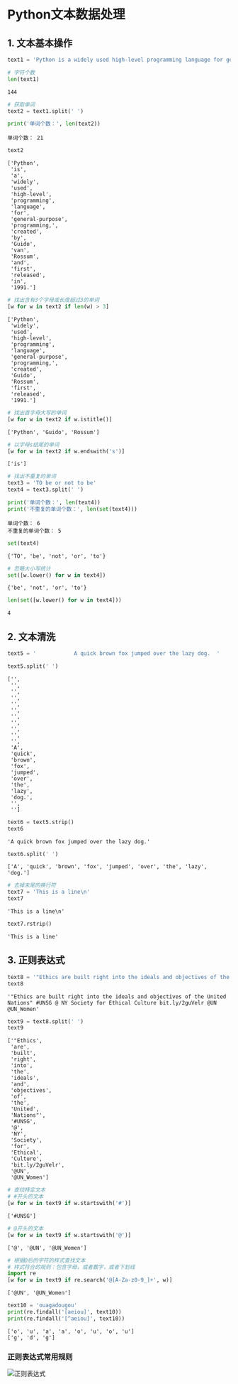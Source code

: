 
# Python文本数据处理

## 1. 文本基本操作


```python
text1 = 'Python is a widely used high-level programming language for general-purpose programming, created by Guido van Rossum and first released in 1991.'
```


```python
# 字符个数
len(text1)
```




    144




```python
# 获取单词
text2 = text1.split(' ')

print('单词个数：', len(text2))
```

    单词个数： 21
    


```python
text2
```




    ['Python',
     'is',
     'a',
     'widely',
     'used',
     'high-level',
     'programming',
     'language',
     'for',
     'general-purpose',
     'programming,',
     'created',
     'by',
     'Guido',
     'van',
     'Rossum',
     'and',
     'first',
     'released',
     'in',
     '1991.']




```python
# 找出含有3个字母或长度超过3的单词
[w for w in text2 if len(w) > 3]
```




    ['Python',
     'widely',
     'used',
     'high-level',
     'programming',
     'language',
     'general-purpose',
     'programming,',
     'created',
     'Guido',
     'Rossum',
     'first',
     'released',
     '1991.']




```python
# 找出首字母大写的单词
[w for w in text2 if w.istitle()]
```




    ['Python', 'Guido', 'Rossum']




```python
# 以字母s结尾的单词
[w for w in text2 if w.endswith('s')]
```




    ['is']




```python
# 找出不重复的单词
text3 = 'TO be or not to be'
text4 = text3.split(' ')
```


```python
print('单词个数：', len(text4))
print('不重复的单词个数：', len(set(text4)))
```

    单词个数： 6
    不重复的单词个数： 5
    


```python
set(text4)
```




    {'TO', 'be', 'not', 'or', 'to'}




```python
# 忽略大小写统计
set([w.lower() for w in text4])
```




    {'be', 'not', 'or', 'to'}




```python
len(set([w.lower() for w in text4]))
```




    4



## 2. 文本清洗


```python
text5 = '            A quick brown fox jumped over the lazy dog.  '
```


```python
text5.split(' ')
```




    ['',
     '',
     '',
     '',
     '',
     '',
     '',
     '',
     '',
     '',
     '',
     'A',
     'quick',
     'brown',
     'fox',
     'jumped',
     'over',
     'the',
     'lazy',
     'dog.',
     '',
     '']




```python
text6 = text5.strip()
text6
```




    'A quick brown fox jumped over the lazy dog.'




```python
text6.split(' ')
```




    ['A', 'quick', 'brown', 'fox', 'jumped', 'over', 'the', 'lazy', 'dog.']




```python
# 去掉末尾的换行符
text7 = 'This is a line\n'
text7
```




    'This is a line\n'




```python
text7.rstrip()
```




    'This is a line'



## 3. 正则表达式


```python
text8 = '"Ethics are built right into the ideals and objectives of the United Nations" #UNSG @ NY Society for Ethical Culture bit.ly/2guVelr @UN @UN_Women'
text8
```




    '"Ethics are built right into the ideals and objectives of the United Nations" #UNSG @ NY Society for Ethical Culture bit.ly/2guVelr @UN @UN_Women'




```python
text9 = text8.split(' ')
text9
```




    ['"Ethics',
     'are',
     'built',
     'right',
     'into',
     'the',
     'ideals',
     'and',
     'objectives',
     'of',
     'the',
     'United',
     'Nations"',
     '#UNSG',
     '@',
     'NY',
     'Society',
     'for',
     'Ethical',
     'Culture',
     'bit.ly/2guVelr',
     '@UN',
     '@UN_Women']




```python
# 查找特定文本
# #开头的文本
[w for w in text9 if w.startswith('#')]
```




    ['#UNSG']




```python
# @开头的文本
[w for w in text9 if w.startswith('@')]
```




    ['@', '@UN', '@UN_Women']




```python
# 根据@后的字符的样式查找文本
# 样式符合的规则：包含字母，或者数字，或者下划线
import re
[w for w in text9 if re.search('@[A-Za-z0-9_]+', w)]
```




    ['@UN', '@UN_Women']




```python
text10 = 'ouagadougou'
print(re.findall('[aeiou]', text10))
print(re.findall('[^aeiou]', text10))
```

    ['o', 'u', 'a', 'a', 'o', 'u', 'o', 'u']
    ['g', 'd', 'g']
    

### 正则表达式常用规则

![正则表达式](./re.jpg)


```python

```
